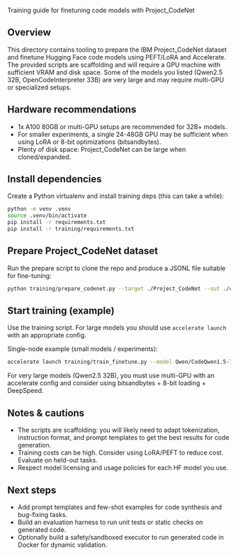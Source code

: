 Training guide for finetuning code models with Project_CodeNet

Overview
--------
This directory contains tooling to prepare the IBM Project_CodeNet dataset and finetune Hugging Face code models using PEFT/LoRA and Accelerate. The provided scripts are scaffolding and will require a GPU machine with sufficient VRAM and disk space. Some of the models you listed (Qwen2.5 32B, OpenCodeInterpreter 33B) are very large and may require multi-GPU or specialized setups.

Hardware recommendations
----------------------
- 1x A100 80GB or multi-GPU setups are recommended for 32B+ models.
- For smaller experiments, a single 24-48GB GPU may be sufficient when using LoRA or 8-bit optimizations (bitsandbytes).
- Plenty of disk space: Project_CodeNet can be large when cloned/expanded.

Install dependencies
--------------------
Create a Python virtualenv and install training deps (this can take a while):

```bash
python -m venv .venv
source .venv/bin/activate
pip install -r requirements.txt
pip install -r training/requirements.txt
```

Prepare Project_CodeNet dataset
------------------------------
Run the prepare script to clone the repo and produce a JSONL file suitable for fine-tuning:

```bash
python training/prepare_codenet.py --target ./Project_CodeNet --out ./codenet_dataset.jsonl
```

Start training (example)
------------------------
Use the training script. For large models you should use `accelerate launch` with an appropriate config.

Single-node example (small models / experiments):

```bash
accelerate launch training/train_finetune.py --model Qwen/CodeQwen1.5-7B-Chat --data ./codenet_dataset.jsonl --output_dir ./fine_tuned_codeqwen --per_device_train_batch_size 1 --epochs 1
```

For very large models (Qwen2.5 32B), you must use multi-GPU with an accelerate config and consider using bitsandbytes + 8-bit loading + DeepSpeed.

Notes & cautions
----------------
- The scripts are scaffolding: you will likely need to adapt tokenization, instruction format, and prompt templates to get the best results for code generation.
- Training costs can be high. Consider using LoRA/PEFT to reduce cost. Evaluate on held-out tasks.
- Respect model licensing and usage policies for each HF model you use.

Next steps
----------
- Add prompt templates and few-shot examples for code synthesis and bug-fixing tasks.
- Build an evaluation harness to run unit tests or static checks on generated code.
- Optionally build a safety/sandboxed executor to run generated code in Docker for dynamic validation.
